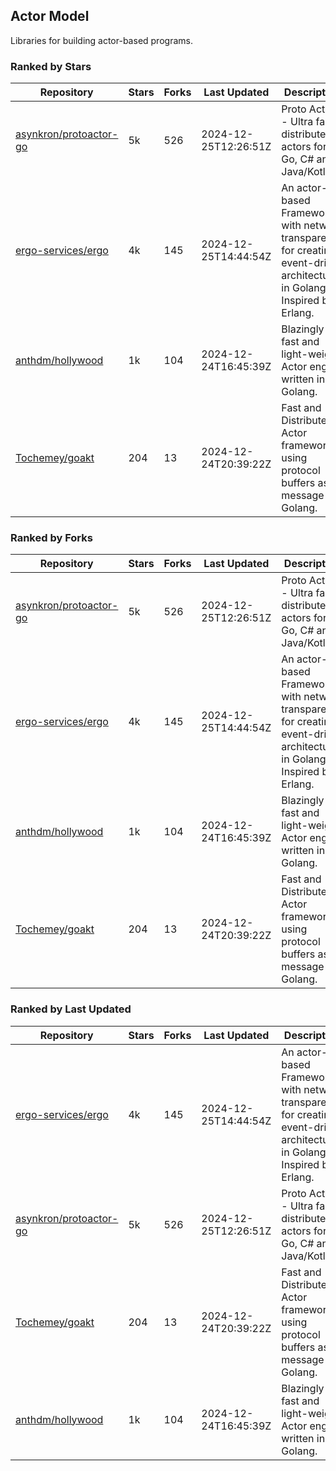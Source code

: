 ## Actor Model

Libraries for building actor-based programs.

### Ranked by Stars

| Repository | Stars | Forks | Last Updated | Description | 
|------------|-------|-------|--------------|-------------|
| [asynkron/protoactor-go](https://github.com/asynkron/protoactor-go) | 5k | 526 | 2024-12-25T12:26:51Z |  Proto Actor - Ultra fast distributed actors for Go, C# and Java/Kotlin. |
| [ergo-services/ergo](https://github.com/ergo-services/ergo) | 4k | 145 | 2024-12-25T14:44:54Z |  An actor-based Framework with network transparency for creating event-driven architecture in Golang. Inspired by Erlang. |
| [anthdm/hollywood](https://github.com/anthdm/hollywood) | 1k | 104 | 2024-12-24T16:45:39Z |  Blazingly fast and light-weight Actor engine written in Golang. |
| [Tochemey/goakt](https://github.com/Tochemey/goakt) | 204 | 13 | 2024-12-24T20:39:22Z |  Fast and Distributed Actor framework using protocol buffers as message for Golang. |

### Ranked by Forks

| Repository | Stars | Forks | Last Updated | Description | 
|------------|-------|-------|--------------|-------------|
| [asynkron/protoactor-go](https://github.com/asynkron/protoactor-go) | 5k | 526 | 2024-12-25T12:26:51Z |  Proto Actor - Ultra fast distributed actors for Go, C# and Java/Kotlin. |
| [ergo-services/ergo](https://github.com/ergo-services/ergo) | 4k | 145 | 2024-12-25T14:44:54Z |  An actor-based Framework with network transparency for creating event-driven architecture in Golang. Inspired by Erlang. |
| [anthdm/hollywood](https://github.com/anthdm/hollywood) | 1k | 104 | 2024-12-24T16:45:39Z |  Blazingly fast and light-weight Actor engine written in Golang. |
| [Tochemey/goakt](https://github.com/Tochemey/goakt) | 204 | 13 | 2024-12-24T20:39:22Z |  Fast and Distributed Actor framework using protocol buffers as message for Golang. |

### Ranked by Last Updated

| Repository | Stars | Forks | Last Updated | Description | 
|------------|-------|-------|--------------|-------------|
| [ergo-services/ergo](https://github.com/ergo-services/ergo) | 4k | 145 | 2024-12-25T14:44:54Z |  An actor-based Framework with network transparency for creating event-driven architecture in Golang. Inspired by Erlang. |
| [asynkron/protoactor-go](https://github.com/asynkron/protoactor-go) | 5k | 526 | 2024-12-25T12:26:51Z |  Proto Actor - Ultra fast distributed actors for Go, C# and Java/Kotlin. |
| [Tochemey/goakt](https://github.com/Tochemey/goakt) | 204 | 13 | 2024-12-24T20:39:22Z |  Fast and Distributed Actor framework using protocol buffers as message for Golang. |
| [anthdm/hollywood](https://github.com/anthdm/hollywood) | 1k | 104 | 2024-12-24T16:45:39Z |  Blazingly fast and light-weight Actor engine written in Golang. |

